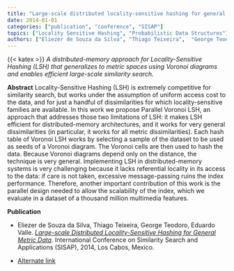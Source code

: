 ```yaml
---
title: "Large-scale distributed locality-sensitive hashing for general metric data"
date: 2014-01-01
categories: ["publication", "conference", "SISAP"]
topics: ["Locality Sensitive Hashing", "Probabilistic Data Structures"]
authors: ["Eliezer de Souza da Silva", "Thiago Teixeira",  "George Teodoro", "Eduardo Valle"]
---
```

{{< katex >}}
*A distributed-memory approach for Locality-Sensitive Hashing (LSH) that generalizes to metric spaces using Voronoi diagrams and enables efficient large-scale similarity search.*
<!--more-->

**Abstract**
Locality-Sensitive Hashing (LSH) is extremely competitive for similarity search, but works under the assumption of uniform access cost to the data, and for just a handful of dissimilarities for which locality-sensitive families are available. In this work we propose Parallel Voronoi LSH, an approach that addresses those two limitations of LSH: it makes LSH efficient for distributed-memory architectures, and it works for very general dissimilarities (in particular, it works for all metric dissimilarities). Each hash table of Voronoi LSH works by selecting a sample of the dataset to be used as seeds of a Voronoi diagram. The Voronoi cells are then used to hash the data. Because Voronoi diagrams depend only on the distance, the technique is very general. Implementing LSH in distributed-memory systems is very challenging because it lacks referential locality in its access to the data: if care is not taken, excessive message-passing ruins the index performance. Therefore, another important contribution of this work is the parallel design needed to allow the scalability of the index, which we evaluate in a dataset of a thousand million multimedia features.

**Publication**
* Eliezer de Souza da Silva, Thiago Teixeira, George Teodoro, Eduardo Valle. *[Large-scale Distributed Locality-Sensitive Hashing for General Metric Data](https://link.springer.com/chapter/10.1007/978-3-319-11988-5_8)*. International Conference on Similarity Search and Applications (SISAP), 2014, Los Cabos, Mexico.

* [Alternate link](https://www.academia.edu/download/46161533/Large-Scale_Distributed_Locality-Sensiti20160602-1515-1qniuib.pdf)

